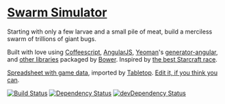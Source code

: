 [Swarm Simulator](http://erosson.github.io/swarm/)
==================================================

Starting with only a few larvae and a small pile of meat, build a merciless swarm of trillions of giant bugs.

Built with love using
[Coffeescript](http://coffeescript.org),
[AngularJS](https://angularjs.org),
[Yeoman](http://yeoman.io)'s [generator-angular](https://github.com/yeoman/generator-angular),
and [other libraries](https://github.com/erosson/swarm/blob/master/bower.json)
packaged by [Bower](http://bower.io/).
Inspired by [the best Starcraft race](http://us.battle.net/sc2/en/game/race/zerg/).

[Spreadsheet with game data](https://docs.google.com/spreadsheets/d/1FgPdB1RzwCvK_gvfFuf0SU9dWJbAmYtewF8A-4SEIZM/pubhtml),
imported by [Tabletop](https://github.com/jsoma/tabletop).
[Edit it, if you think you can](https://docs.google.com/spreadsheets/d/1FgPdB1RzwCvK_gvfFuf0SU9dWJbAmYtewF8A-4SEIZM/edit "spoiler: you can't").

[![Build Status](https://travis-ci.org/erosson/swarm.svg?branch=master)](https://travis-ci.org/erosson/swarm)
[![Dependency Status](https://david-dm.org/erosson/swarm.svg)](https://david-dm.org/erosson/swarm)
[![devDependency Status](https://david-dm.org/erosson/swarm/dev-status.svg)](https://david-dm.org/erosson/swarm#info=devDependencies)


